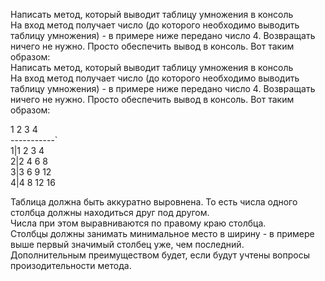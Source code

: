 Написать метод, который выводит таблицу умножения в консоль  
На вход метод получает число (до которого необходимо выводить таблицу умножения) - в примере ниже передано число 4. Возвращать ничего не нужно. Просто обеспечить вывод в консоль. Вот таким образом:  
Написать метод, который выводит таблицу умножения в консоль  
На вход метод получает число (до которого необходимо выводить таблицу умножения) - в примере ниже передано число 4. Возвращать ничего не нужно. Просто обеспечить вывод в консоль. Вот таким образом:  
  
  1 2  3  4  
-----------`    
1|1 2  3  4  
2|2 4  6  8  
3|3 6  9 12  
4|4 8 12 16  
  
Таблица должна быть аккуратно выровнена. То есть числа одного столбца должны находиться друг под другом.  
Числа при этом выравниваются по правому краю столбца.  
Столбцы должны занимать минимальное место в ширину - в примере выше первый значимый столбец уже, чем последний.  
Дополнительным преимуществом будет, если будут учтены вопросы произодительности метода.
